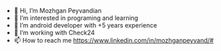 - 👋 Hi, I’m Mozhgan Peyvandian
- 👀 I’m interested in programing and learning
- 🌱 I’m android developer with +5 years experience
- 💞️ I’m working with Check24
- 📫 How to reach me https://www.linkedin.com/in/mozhganpeyvand/#

<!---
mozhgan-peyvand/mozhgan-peyvand is a ✨ special ✨ repository because its `README.md` (this file) appears on your GitHub profile.
You can click the Preview link to take a look at your changes.
--->
